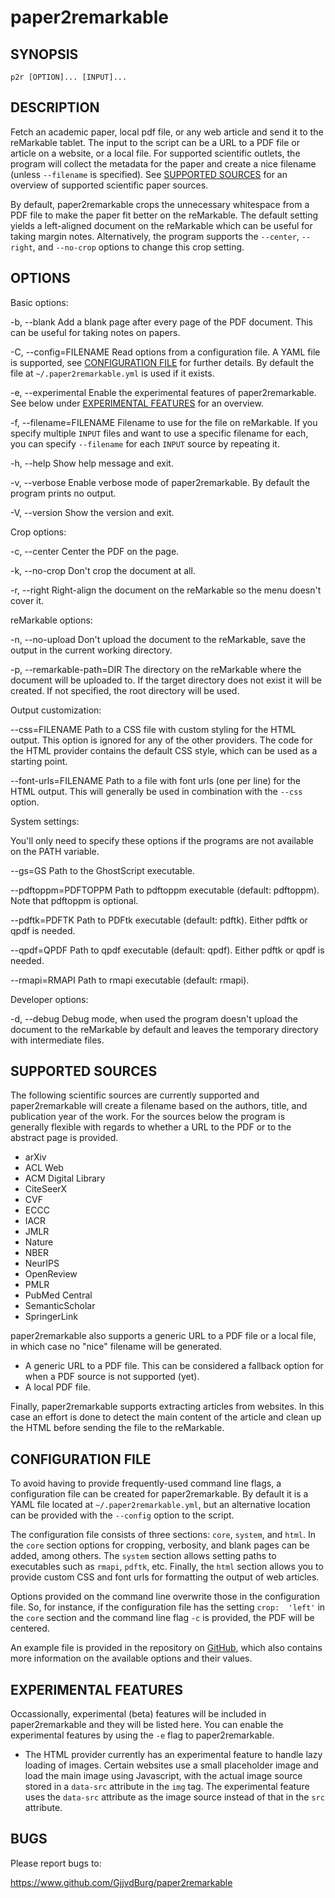 # paper2remarkable

## SYNOPSIS

```
p2r [OPTION]... [INPUT]...
```

## DESCRIPTION

Fetch an academic paper, local pdf file, or any web article and send it to the 
reMarkable tablet. The input to the script can be a URL to a PDF file or 
article on a website, or a local file. For supported scientific outlets, the 
program will collect the metadata for the paper and create a nice filename 
(unless ``--filename`` is specified). See [SUPPORTED 
SOURCES](#supported-sources) for an overview of supported scientific paper 
sources.

By default, paper2remarkable crops the unnecessary whitespace from a PDF file 
to make the paper fit better on the reMarkable. The default setting yields a 
left-aligned document on the reMarkable which can be useful for taking margin 
notes. Alternatively, the program supports the ``--center``, ``--right``, and 
``--no-crop`` options to change this crop setting.

## OPTIONS

Basic options:

-b, --blank
      Add a blank page after every page of the PDF document. This can be 
      useful for taking notes on papers.

-C, --config=FILENAME
      Read options from a configuration file. A YAML file is supported, see 
      [CONFIGURATION FILE](#configuration) for further details. By default the 
      file at ``~/.paper2remarkable.yml`` is used if it exists.

-e, --experimental
      Enable the experimental features of paper2remarkable. See below under 
      [EXPERIMENTAL FEATURES](#experimental-features) for an overview.

-f, --filename=FILENAME
      Filename to use for the file on reMarkable. If you specify multiple 
      ``INPUT`` files and want to use a specific filename for each, you can 
      specify ``--filename`` for each ``INPUT`` source by repeating it.

-h, --help
      Show help message and exit.

-v, --verbose
      Enable verbose mode of paper2remarkable. By default the program prints 
      no output.

-V, --version
      Show the version and exit.

Crop options:

-c, --center
      Center the PDF on the page.

-k, --no-crop
      Don't crop the document at all.

-r, --right
      Right-align the document on the reMarkable so the menu doesn't cover it.

reMarkable options:

-n, --no-upload
      Don't upload the document to the reMarkable, save the output in the 
      current working directory.

-p, --remarkable-path=DIR
      The directory on the reMarkable where the document will be uploaded to. 
      If the target directory does not exist it will be created. If not 
      specified, the root directory will be used.

Output customization:

--css=FILENAME
      Path to a CSS file with custom styling for the HTML output. This option 
      is ignored for any of the other providers. The code for the HTML 
      provider contains the default CSS style, which can be used as a starting 
      point.

--font-urls=FILENAME
      Path to a file with font urls (one per line) for the HTML output. This 
      will generally be used in combination with the ``--css`` option.

System settings:

You'll only need to specify these options if the programs are not available on 
the PATH variable.

--gs=GS
      Path to the GhostScript executable.

--pdftoppm=PDFTOPPM
      Path to pdftoppm executable (default: pdftoppm). Note that pdftoppm is 
      optional.

--pdftk=PDFTK
      Path to PDFtk executable (default: pdftk). Either pdftk or qpdf is 
      needed.

--qpdf=QPDF
      Path to qpdf executable (default: qpdf). Either pdftk or qpdf is needed.

--rmapi=RMAPI
      Path to rmapi executable (default: rmapi).

Developer options:

-d, --debug
      Debug mode, when used the program doesn't upload the document to the 
      reMarkable by default and leaves the temporary directory with 
      intermediate files.

## SUPPORTED SOURCES

The following scientific sources are currently supported and paper2remarkable 
will create a filename based on the authors, title, and publication year of 
the work. For the sources below the program is generally flexible with regards 
to whether a URL to the PDF or to the abstract page is provided.

- arXiv
- ACL Web
- ACM Digital Library
- CiteSeerX
- CVF
- ECCC
- IACR
- JMLR
- Nature
- NBER
- NeurIPS
- OpenReview
- PMLR
- PubMed Central
- SemanticScholar
- SpringerLink

paper2remarkable also supports a generic URL to a PDF file or a local file, in 
which case no "nice" filename will be generated.

- A generic URL to a PDF file. This can be considered a fallback option for 
  when a PDF source is not supported (yet).
- A local PDF file.

Finally, paper2remarkable supports extracting articles from websites. In this 
case an effort is done to detect the main content of the article and clean up 
the HTML before sending the file to the reMarkable.

## CONFIGURATION FILE

To avoid having to provide frequently-used command line flags, a configuration 
file can be created for paper2remarkable. By default it is a YAML file located 
at ``~/.paper2remarkable.yml``, but an alternative location can be provided 
with the ``--config`` option to the script.

The configuration file consists of three sections: ``core``, ``system``, and 
``html``. In the ``core`` section options for cropping, verbosity, and blank 
pages can be added, among others. The ``system`` section allows setting paths 
to executables such as ``rmapi``, ``pdftk``, etc.  Finally, the ``html`` 
section allows you to provide custom CSS and font urls for formatting the 
output of web articles.

Options provided on the command line overwrite those in the configuration 
file. So, for instance, if the configuration file has the setting ``crop: 
'left'`` in the ``core`` section and the command line flag ``-c`` is provided, 
the PDF will be centered.

An example file is provided in the repository on 
[GitHub](https://www.github.com/GjjvdBurg/paper2remarkable), which also 
contains more information on the available options and their values.

## EXPERIMENTAL FEATURES

Occassionally, experimental (beta) features will be included in 
paper2remarkable and they will be listed here. You can enable the experimental 
features by using the ``-e`` flag to paper2remarkable.

- The HTML provider currently has an experimental feature to handle lazy 
  loading of images. Certain websites use a small placeholder image and load 
  the main image using Javascript, with the actual image source stored in a 
  ``data-src`` attribute in the ``img`` tag. The experimental feature uses the 
  ``data-src`` attribute as the image source instead of that in the ``src`` 
  attribute.

## BUGS

Please report bugs to:

https://www.github.com/GjjvdBurg/paper2remarkable
